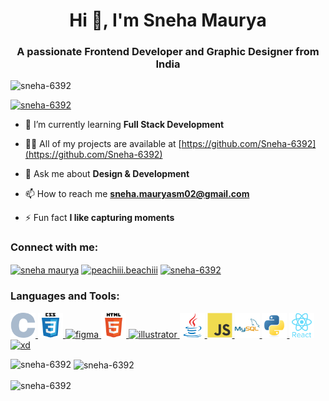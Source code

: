 <h1 align="center">Hi 👋, I'm Sneha Maurya</h1>
<h3 align="center">A passionate Frontend Developer and Graphic Designer from India</h3>

<p align="left"> <img src="https://komarev.com/ghpvc/?username=sneha-6392&label=Profile%20views&color=0e75b6&style=flat" alt="sneha-6392" /> </p>

<p align="left"> <a href="https://github.com/ryo-ma/github-profile-trophy"><img src="https://github-profile-trophy.vercel.app/?username=sneha-6392" alt="sneha-6392" /></a> </p>

- 🌱 I’m currently learning **Full Stack Development**

- 👨‍💻 All of my projects are available at [https://github.com/Sneha-6392](https://github.com/Sneha-6392)

- 💬 Ask me about **Design & Development**

- 📫 How to reach me **sneha.mauryasm02@gmail.com**

- ⚡ Fun fact **I like capturing moments**

<h3 align="left">Connect with me:</h3>
<p align="left">
<a href="https://linkedin.com/in/sneha maurya" target="blank"><img align="center" src="https://raw.githubusercontent.com/rahuldkjain/github-profile-readme-generator/master/src/images/icons/Social/linked-in-alt.svg" alt="sneha maurya" height="30" width="40" /></a>
<a href="https://instagram.com/peachiii.beachiii" target="blank"><img align="center" src="https://raw.githubusercontent.com/rahuldkjain/github-profile-readme-generator/master/src/images/icons/Social/instagram.svg" alt="peachiii.beachiii" height="30" width="40" /></a>
<a href="https://www.leetcode.com/sneha-6392" target="blank"><img align="center" src="https://raw.githubusercontent.com/rahuldkjain/github-profile-readme-generator/master/src/images/icons/Social/leet-code.svg" alt="sneha-6392" height="30" width="40" /></a>
</p>

<h3 align="left">Languages and Tools:</h3>
<p align="left"> <a href="https://www.cprogramming.com/" target="_blank" rel="noreferrer"> <img src="https://raw.githubusercontent.com/devicons/devicon/master/icons/c/c-original.svg" alt="c" width="40" height="40"/> </a> <a href="https://www.w3schools.com/css/" target="_blank" rel="noreferrer"> <img src="https://raw.githubusercontent.com/devicons/devicon/master/icons/css3/css3-original-wordmark.svg" alt="css3" width="40" height="40"/> </a> <a href="https://www.figma.com/" target="_blank" rel="noreferrer"> <img src="https://www.vectorlogo.zone/logos/figma/figma-icon.svg" alt="figma" width="40" height="40"/> </a> <a href="https://www.w3.org/html/" target="_blank" rel="noreferrer"> <img src="https://raw.githubusercontent.com/devicons/devicon/master/icons/html5/html5-original-wordmark.svg" alt="html5" width="40" height="40"/> </a> <a href="https://www.adobe.com/in/products/illustrator.html" target="_blank" rel="noreferrer"> <img src="https://www.vectorlogo.zone/logos/adobe_illustrator/adobe_illustrator-icon.svg" alt="illustrator" width="40" height="40"/> </a> <a href="https://www.java.com" target="_blank" rel="noreferrer"> <img src="https://raw.githubusercontent.com/devicons/devicon/master/icons/java/java-original.svg" alt="java" width="40" height="40"/> </a> <a href="https://developer.mozilla.org/en-US/docs/Web/JavaScript" target="_blank" rel="noreferrer"> <img src="https://raw.githubusercontent.com/devicons/devicon/master/icons/javascript/javascript-original.svg" alt="javascript" width="40" height="40"/> </a> <a href="https://www.mysql.com/" target="_blank" rel="noreferrer"> <img src="https://raw.githubusercontent.com/devicons/devicon/master/icons/mysql/mysql-original-wordmark.svg" alt="mysql" width="40" height="40"/> </a> <a href="https://www.python.org" target="_blank" rel="noreferrer"> <img src="https://raw.githubusercontent.com/devicons/devicon/master/icons/python/python-original.svg" alt="python" width="40" height="40"/> </a> <a href="https://reactjs.org/" target="_blank" rel="noreferrer"> <img src="https://raw.githubusercontent.com/devicons/devicon/master/icons/react/react-original-wordmark.svg" alt="react" width="40" height="40"/> </a> <a href="https://www.adobe.com/products/xd.html" target="_blank" rel="noreferrer"> <img src="https://cdn.worldvectorlogo.com/logos/adobe-xd.svg" alt="xd" width="40" height="40"/> </a> </p>

<p><img align="left" src="https://github-readme-stats.vercel.app/api/top-langs?username=sneha-6392&show_icons=true&locale=en&layout=compact" alt="sneha-6392" /></p>

<p>&nbsp;<img align="center" src="https://github-readme-stats.vercel.app/api?username=sneha-6392&show_icons=true&locale=en" alt="sneha-6392" /></p>

<p><img align="center" src="https://github-readme-streak-stats.herokuapp.com/?user=sneha-6392&" alt="sneha-6392" /></p>
